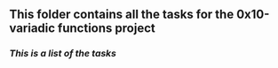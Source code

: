 ## **This folder contains all the tasks for the 0x10-variadic functions project**   
### *This is a list of the tasks*

